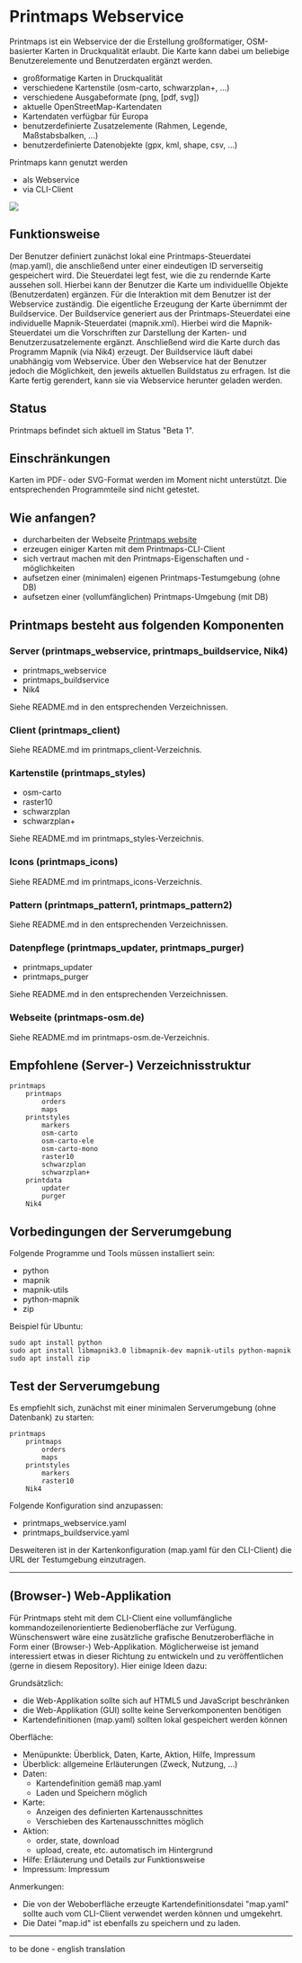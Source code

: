 # Printmaps Webservice

Printmaps ist ein Webservice der die Erstellung großformatiger, OSM-basierter Karten in Druckqualität erlaubt.
Die Karte kann dabei um beliebige Benutzerelemente und Benutzerdaten ergänzt werden.

* großformatige Karten in Druckqualität
* verschiedene Kartenstile (osm-carto, schwarzplan+, ...)
* verschiedene Ausgabeformate (png, [pdf, svg])
* aktuelle OpenStreetMap-Kartendaten
* Kartendaten verfügbar für Europa
* benutzerdefinierte Zusatzelemente (Rahmen, Legende, Maßstabsbalken, ...)
* benutzerdefinierte Datenobjekte (gpx, kml, shape, csv, ...)

Printmaps kann genutzt werden
* als Webservice
* via CLI-Client

![](sample1.png)

## Funktionsweise
Der Benutzer definiert zunächst lokal eine Printmaps-Steuerdatei (map.yaml), die anschließend unter einer eindeutigen ID serverseitig gespeichert wird. Die Steuerdatei legt fest, wie die zu rendernde Karte aussehen soll. Hierbei kann der Benutzer die Karte um individuellle Objekte (Benutzerdaten) ergänzen. Für die Interaktion mit dem Benutzer ist der Webservice zuständig. Die eigentliche Erzeugung der Karte übernimmt der Buildservice. Der Buildservice generiert aus der Printmaps-Steuerdatei eine individuelle Mapnik-Steuerdatei (mapnik.xml). Hierbei wird die Mapnik-Steuerdatei um die Vorschriften zur Darstellung der Karten- und Benutzerzusatzelemente ergänzt. Anschließend wird die Karte durch das Programm Mapnik (via Nik4) erzeugt. Der Buildservice läuft dabei unabhängig vom Webservice. Über den Webservice hat der Benutzer jedoch die Möglichkeit, den jeweils aktuellen Buildstatus zu erfragen. Ist die Karte fertig gerendert, kann sie via Webservice herunter geladen werden.

## Status
Printmaps befindet sich aktuell im Status "Beta 1".

## Einschränkungen
Karten im PDF- oder SVG-Format werden im Moment nicht unterstützt. Die entsprechenden Programmteile sind nicht getestet.

## Wie anfangen?
* durcharbeiten der Webseite [Printmaps website](http://printmaps-osm.de:8080/)
* erzeugen einiger Karten mit dem Printmaps-CLI-Client
* sich vertraut machen mit den Printmaps-Eigenschaften und -möglichkeiten 
* aufsetzen einer (minimalen) eigenen Printmaps-Testumgebung (ohne DB)
* aufsetzen einer (vollumfänglichen) Printmaps-Umgebung (mit DB)

## Printmaps besteht aus folgenden Komponenten

### Server (printmaps_webservice, printmaps_buildservice, Nik4)
* printmaps_webservice
* printmaps_buildservice
* Nik4

Siehe README.md in den entsprechenden Verzeichnissen.

### Client (printmaps_client)
Siehe README.md im printmaps_client-Verzeichnis.

### Kartenstile (printmaps_styles)
* osm-carto
* raster10
* schwarzplan
* schwarzplan+

Siehe README.md im printmaps_styles-Verzeichnis.

### Icons (printmaps_icons)
Siehe README.md im printmaps_icons-Verzeichnis.

### Pattern (printmaps_pattern1, printmaps_pattern2)
Siehe README.md in den entsprechenden Verzeichnissen.

### Datenpflege (printmaps_updater, printmaps_purger)
* printmaps_updater
* printmaps_purger

Siehe README.md in den entsprechenden Verzeichnissen.

### Webseite (printmaps-osm.de)
Siehe README.md im printmaps-osm.de-Verzeichnis.

## Empfohlene (Server-) Verzeichnisstruktur

    printmaps
        printmaps
            orders
            maps
        printstyles
            markers
            osm-carto
            osm-carto-ele
            osm-carto-mono
            raster10
            schwarzplan
            schwarzplan+
        printdata
            updater
            purger
        Nik4

## Vorbedingungen der Serverumgebung
Folgende Programme und Tools müssen installiert sein:
* python
* mapnik
* mapnik-utils
* python-mapnik
* zip

Beispiel für Ubuntu:

    sudo apt install python 
    sudo apt install libmapnik3.0 libmapnik-dev mapnik-utils python-mapnik
    sudo apt install zip

## Test der Serverumgebung
Es empfiehlt sich, zunächst mit einer minimalen Serverumgebung (ohne Datenbank) zu starten:

    printmaps
        printmaps
            orders
            maps
        printstyles
            markers
            raster10
        Nik4

Folgende Konfiguration sind anzupassen:
* printmaps_webservice.yaml
* printmaps_buildservice.yaml

Desweiteren ist in der Kartenkonfiguration (map.yaml für den CLI-Client) die URL der Testumgebung einzutragen. 

---

## (Browser-) Web-Applikation
Für Printmaps steht mit dem CLI-Client eine vollumfängliche kommandozeilenorientierte Bedienoberfläche zur Verfügung.
Wünschenswert wäre eine zusätzliche grafische Benutzeroberfläche in Form einer (Browser-) Web-Applikation.
Möglicherweise ist jemand interessiert etwas in dieser Richtung zu entwickeln und zu veröffentlichen (gerne in diesem Repository).
Hier einige Ideen dazu:

Grundsätzlich:
* die Web-Applikation sollte sich auf HTML5 und JavaScript beschränken
* die Web-Applikation (GUI) sollte keine Serverkomponenten benötigen
* Kartendefinitionen (map.yaml) sollten lokal gespeichert werden können

Oberfläche:
* Menüpunkte: Überblick, Daten, Karte, Aktion, Hilfe, Impressum
* Überblick: allgemeine Erläuterungen (Zweck, Nutzung, ...)
* Daten:
    * Kartendefinition gemäß map.yaml
	* Laden und Speichern möglich
* Karte:
    * Anzeigen des definierten Kartenausschnittes
    * Verschieben des Kartenausschnittes möglich
* Aktion:
    * order, state, download
    * upload, create, etc. automatisch im Hintergrund
* Hilfe: Erläuterung und Details zur Funktionsweise
* Impressum: Impressum

Anmerkungen:
* Die von der Weboberfläche erzeugte Kartendefinitionsdatei "map.yaml" sollte auch vom CLI-Client verwendet werden können und umgekehrt.
* Die Datei "map.id" ist ebenfalls zu speichern und zu laden.

---

to be done - english translation
